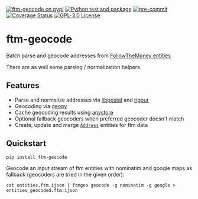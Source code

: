 [![ftm-geocode on pypi](https://img.shields.io/pypi/v/ftm-geocode)](https://pypi.org/project/ftm-geocode/)
[![Python test and package](https://github.com/dataresearchcenter/ftm-geocode/actions/workflows/python.yml/badge.svg)](https://github.com/dataresearchcenter/ftm-geocode/actions/workflows/python.yml)
[![pre-commit](https://img.shields.io/badge/pre--commit-enabled-brightgreen?logo=pre-commit)](https://github.com/pre-commit/pre-commit)
[![Coverage Status](https://coveralls.io/repos/github/dataresearchcenter/ftm-geocode/badge.svg?branch=main)](https://coveralls.io/github/dataresearchcenter/ftm-geocode?branch=main)
[![GPL-3.0 License](https://img.shields.io/pypi/l/ftm-geocode)](./LICENSE)

# ftm-geocode

Batch parse and geocode addresses from [FollowTheMoney entities](https://followthemoney.tech)

There are as well some parsing / normalization helpers.

## Features
- Parse and normalize addresses via [libpostal](https://github.com/openvenues/libpostal) and [rigour](https://opensanctions.github.io/rigour/addresses/)
- Geocoding via [geopy](https://geopy.readthedocs.io/en/stable/)
- Cache geocoding results using [anystore](https://docs.investigraph.dev/lib/anystore)
- Optional fallback geocoders when preferred geocoder doesn't match
- Create, update and merge [`Address`](https://followthemoney.tech/explorer/schemata/Address/) entities for ftm data

## Quickstart

    pip install ftm-geocode

Geocode an input stream of ftm entities with nominatim and google maps as
fallback (geocoders are tried in the given order):

    cat entities.ftm.ijson | ftmgeo geocode -g nominatim -g google > entities_geocoded.ftm.ijson
